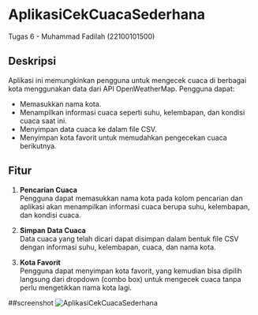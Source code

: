 # AplikasiCekCuacaSederhana
 Tugas 6 - Muhammad Fadilah (22100101500)

## Deskripsi
Aplikasi ini memungkinkan pengguna untuk mengecek cuaca di berbagai kota menggunakan data dari API OpenWeatherMap. Pengguna dapat:
- Memasukkan nama kota.
- Menampilkan informasi cuaca seperti suhu, kelembapan, dan kondisi cuaca saat ini.
- Menyimpan data cuaca ke dalam file CSV.
- Menyimpan kota favorit untuk memudahkan pengecekan cuaca berikutnya.

## Fitur
1. **Pencarian Cuaca**  
   Pengguna dapat memasukkan nama kota pada kolom pencarian dan aplikasi akan menampilkan informasi cuaca berupa suhu, kelembapan, dan kondisi cuaca.
   
2. **Simpan Data Cuaca**  
   Data cuaca yang telah dicari dapat disimpan dalam bentuk file CSV dengan informasi suhu, kelembapan, cuaca, dan nama kota.

3. **Kota Favorit**  
   Pengguna dapat menyimpan kota favorit, yang kemudian bisa dipilih langsung dari dropdown (combo box) untuk mengecek cuaca tanpa perlu mengetikkan nama kota lagi.

##screenshot
![AplikasiCekCuacaSederhana](https://github.com/user-attachments/assets/4fcdf7f9-7d20-4dbe-8d19-47cd162002e6)


